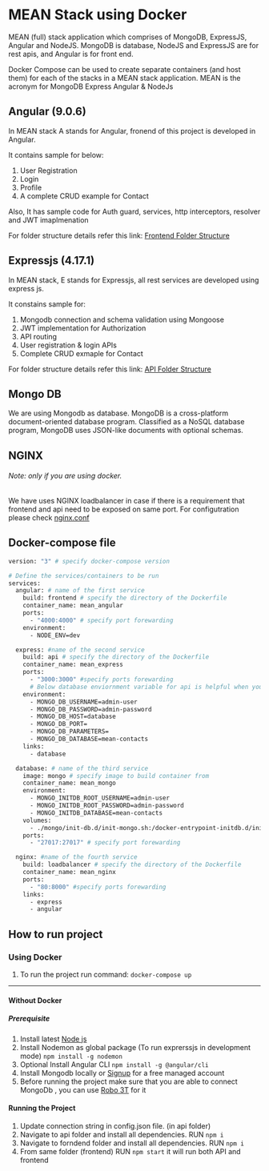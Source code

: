 # MEAN Stack using Docker

MEAN (full) stack application which comprises of MongoDB, ExpressJS, Angular and NodeJS. MongoDB is database, NodeJS and ExpressJS are for rest apis, and Angular is for front end.

Docker Compose can be used to create separate containers (and host them) for each of the stacks in a MEAN stack application. MEAN is the acronym for MongoDB Express Angular & NodeJs

## Angular (9.0.6)

In MEAN stack A stands for Angular, fronend of this project is developed in Angular.

It contains sample for below:

 1. User Registration
 2. Login
 3. Profile
 4. A complete CRUD example for Contact

Also, It has sample code for Auth guard, services, http interceptors, resolver and JWT  imaplmenation

For folder structure details refer this link: [Frontend Folder Structure](/docs/angular-frontend-structure.md)

## Expressjs (4.17.1)

In MEAN stack, E stands for Expressjs, all rest services are developed using express js.

It constains sample for:

1. Mongodb connection and schema validation using Mongoose
2. JWT implementation for Authorization
3. API routing
4. User registration & login APIs
5. Complete CRUD exmaple for Contact

For folder structure details refer this link: [API Folder Structure](/docs/expressjs-api-structure.md)

## Mongo DB

We are using Mongodb as database. MongoDB is a cross-platform document-oriented database program. Classified as a NoSQL database program, MongoDB uses JSON-like documents with optional schemas.



## NGINX

###### Note: only if you are using docker.

We have uses NGINX loadbalancer in case if there is a requirement that frontend and api need to be exposed on same port.
 For configutration please check [nginx.conf](/loadbalancer/nginx.conf)

## Docker-compose file

```dockerfile
version: "3" # specify docker-compose version

# Define the services/containers to be run
services:
  angular: # name of the first service
    build: frontend # specify the directory of the Dockerfile
    container_name: mean_angular
    ports:
      - "4000:4000" # specify port forewarding
    environment:
      - NODE_ENV=dev

  express: #name of the second service
    build: api # specify the directory of the Dockerfile
    container_name: mean_express
    ports:
      - "3000:3000" #specify ports forewarding
      # Below database enviornment variable for api is helpful when you have to use database as managed service
    environment:
      - MONGO_DB_USERNAME=admin-user
      - MONGO_DB_PASSWORD=admin-password
      - MONGO_DB_HOST=database
      - MONGO_DB_PORT=
      - MONGO_DB_PARAMETERS=
      - MONGO_DB_DATABASE=mean-contacts
    links:
      - database

  database: # name of the third service
    image: mongo # specify image to build container from
    container_name: mean_mongo
    environment:
      - MONGO_INITDB_ROOT_USERNAME=admin-user
      - MONGO_INITDB_ROOT_PASSWORD=admin-password
      - MONGO_INITDB_DATABASE=mean-contacts
    volumes:
      - ./mongo/init-db.d/init-mongo.sh:/docker-entrypoint-initdb.d/init-mongo.sh
    ports:
      - "27017:27017" # specify port forewarding

  nginx: #name of the fourth service
    build: loadbalancer # specify the directory of the Dockerfile
    container_name: mean_nginx
    ports:
      - "80:8000" #specify ports forewarding
    links:
      - express
      - angular

```

## How to run project

### Using Docker

1. To run the project run command: `docker-compose up`

<hr>

#### Without Docker

##### Prerequisite

1. Install latest [Node js ](https://nodejs.org/en/)
2. Install Nodemon as global package (To run exprerssjs in development mode)
   `npm install -g nodemon`
3. Optional Install Angular CLI
   `npm install -g @angular/cli`
4. Install Mongodb locally or [Signup](https://www.mongodb.com/atlas-signup-from-mlab?utm_source=mlab.com&utm_medium=referral&utm_campaign=mlab%20signup&utm_content=blue%20sign%20up%20button) for a free managed account
5. Before running the project make sure that you are able to connect MongoDb , you can use [Robo 3T](https://robomongo.org/download) for it

#### Running the Project

1. Update connection string in config.json file. (in api folder)
2. Navigate to api folder and install all dependencies.
   RUN `npm i`
3. Navigate to forndend folder and install all dependencies.
   RUN `npm i`
4. From same folder (frontend) RUN `npm start` it will run both API and frontend
